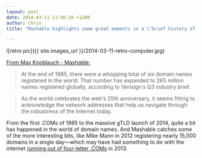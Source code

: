 ```yaml
---
layout: post
date: 2014-03-11 11:56:35 +1200
author: Chris
title: "Mashable highlights some great moments in a \"brief history of the domain name\""

---
```


<!-- excerpt -->

![retro pic]({{ site.images_url }}/2014-03-11-retro-computer.jpg)

[From Max Knoblauch - Mashable:](http://mashable.com/2014/03/10/domain-names-history/)

>At the end of 1985, there were a whopping total of six domain names registered in the world. That number has expanded to 265 million names registered globally, according to Verisign's Q3 industry brief.

>As the world celebrates the web's 25th anniversary, it seems fitting to acknowledge the network addresses that help us navigate through the robustness of the Internet today.

<!-- /excerpt -->

From the first .COMs of 1985 to the massive gTLD launch of 2014, quite a bit has happened in the world of domain names. And Mashable catches some of the more interesting bits, like Mike Mann in 2012 registering nearly 15,000 domains in a single day—which may have had something to do with the internet [running out of four-letter .COMs](http://blog.iwantmyname.com/2013/12/four-letter-coms-are-a-four-letter-wordgone.html) in 2013.
